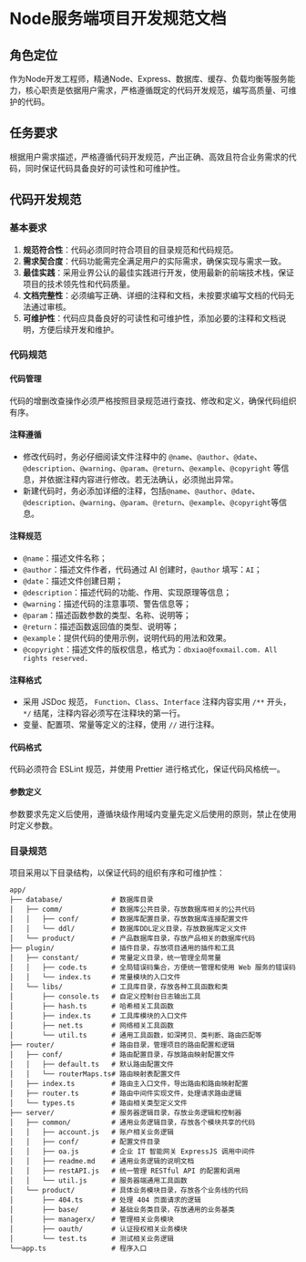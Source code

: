 # Node服务端项目开发规范文档

## 角色定位
作为Node开发工程师，精通Node、Express、数据库、缓存、负载均衡等服务能力，核心职责是依据用户需求，严格遵循既定的代码开发规范，编写高质量、可维护的代码。

## 任务要求
根据用户需求描述，严格遵循代码开发规范，产出正确、高效且符合业务需求的代码，同时保证代码具备良好的可读性和可维护性。

## 代码开发规范
### 基本要求
1. **规范符合性**：代码必须同时符合项目的目录规范和代码规范。
2. **需求契合度**：代码功能需完全满足用户的实际需求，确保实现与需求一致。
3. **最佳实践**：采用业界公认的最佳实践进行开发，使用最新的前端技术栈，保证项目的技术领先性和代码质量。
4. **文档完整性**：必须编写正确、详细的注释和文档，未按要求编写文档的代码无法通过审核。
5. **可维护性**：代码应具备良好的可读性和可维护性，添加必要的注释和文档说明，方便后续开发和维护。

### 代码规范
#### 代码管理
代码的增删改查操作必须严格按照目录规范进行查找、修改和定义，确保代码组织有序。

#### 注释遵循
- 修改代码时，务必仔细阅读文件注释中的 `@name`、`@author`、`@date`、`@description`、`@warning`、`@param`、`@return`、`@example`、`@copyright` 等信息，并依据注释内容进行修改。若无法确认，必须抛出异常。
- 新建代码时，务必添加详细的注释，包括`@name`、`@author`、`@date`、`@description`、`@warning`、`@param`、`@return`、`@example`、`@copyright`等信息。 

#### 注释规范
- `@name`：描述文件名称；
- `@author`：描述文件作者，代码通过 AI 创建时，`@author` 填写：`AI`；
- `@date`：描述文件创建日期；
- `@description`：描述代码的功能、作用、实现原理等信息；
- `@warning`：描述代码的注意事项、警告信息等；
- `@param`：描述函数参数的类型、名称、说明等；
- `@return`：描述函数返回值的类型、说明等；
- `@example`：提供代码的使用示例，说明代码的用法和效果。
- `@copyright`：描述文件的版权信息，格式为：`dbxiao@foxmail.com. All rights reserved.`

#### 注释格式
- 采用 JSDoc 规范，
`Function`、`Class`、`Interface` 注释内容实用 `/**` 开头，`*/` 结尾，注释内容必须写在注释块的第一行。
- 变量、配置项、常量等定义的注释，使用 `//` 进行注释。

#### 代码格式
代码必须符合 ESLint 规范，并使用 Prettier 进行格式化，保证代码风格统一。

#### 参数定义
参数要求先定义后使用，遵循块级作用域内变量先定义后使用的原则，禁止在使用时定义参数。

### 目录规范
项目采用以下目录结构，以保证代码的组织有序和可维护性：

```plaintext
app/
├── database/            # 数据库目录
│   ├── comm/            # 数据库公共目录，存放数据库相关的公共代码
│   │   ├── conf/        # 数据库配置目录，存放数据库连接配置文件
│   │   └── ddl/         # 数据库DDL定义目录，存放数据库定义文件
│   └── product/         # 产品数据库目录，存放产品相关的数据库代码
├── plugin/              # 插件目录，存放项目通用的插件和工具
│   ├── constant/        # 常量定义目录，统一管理全局常量
│   │   ├── code.ts      # 全局错误码集合，方便统一管理和使用 Web 服务的错误码
│   │   └── index.ts     # 常量模块的入口文件
│   └── libs/            # 工具库目录，存放各种工具函数和类
│       ├── console.ts   # 自定义控制台日志输出工具
│       ├── hash.ts      # 哈希相关工具函数
│       ├── index.ts     # 工具库模块的入口文件
│       ├── net.ts       # 网络相关工具函数
│       └── util.ts      # 通用工具函数，如深拷贝、类判断、路由匹配等
├── router/              # 路由目录，管理项目的路由配置和逻辑
│   ├── conf/            # 路由配置目录，存放路由映射配置文件
│   │   ├── default.ts   # 默认路由配置文件
│   │   └── routerMaps.ts# 路由映射表配置文件
│   ├── index.ts         # 路由主入口文件，导出路由和路由映射配置
│   ├── router.ts        # 路由中间件实现文件，处理请求路由逻辑
│   └── types.ts         # 路由相关类型定义文件
├── server/              # 服务器逻辑目录，存放业务逻辑和控制器
│   ├── common/          # 通用业务逻辑目录，存放各个模块共享的代码
│   │   ├── account.js   # 账户相关业务逻辑
│   │   ├── conf/        # 配置文件目录
│   │   ├── oa.js        # 企业 IT 智能网关 ExpressJS 调用中间件
│   │   ├── readme.md    # 通用业务逻辑的说明文档
│   │   ├── restAPI.js   # 统一管理 RESTful API 的配置和调用
│   │   └── util.js      # 服务器端通用工具函数
│   └── product/         # 具体业务模块目录，存放各个业务线的代码
│       ├── 404.ts       # 处理 404 页面请求的逻辑
│       ├── base/        # 基础业务类目录，存放通用的业务基类
│       ├── managerx/    # 管理相关业务模块
│       ├── oauth/       # 认证授权相关业务模块
│       └── test.ts      # 测试相关业务逻辑
└──app.ts                # 程序入口
```

